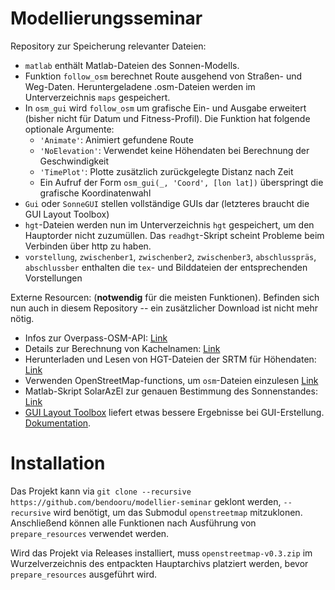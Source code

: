 # Modellierungsseminar

Repository zur Speicherung relevanter Dateien:
* `matlab` enthält Matlab-Dateien des Sonnen-Modells.
 * Funktion `follow_osm` berechnet Route ausgehend von Straßen- und Weg-Daten.
   Heruntergeladene .osm-Dateien werden im Unterverzeichnis `maps` gespeichert.
 * In `osm_gui` wird `follow_osm` um grafische Ein- und Ausgabe erweitert (bisher nicht
   für Datum und Fitness-Profil). Die Funktion hat folgende optionale Argumente:
    * `'Animate'`: Animiert gefundene Route
    * `'NoElevation'`: Verwendet keine Höhendaten bei Berechnung der Geschwindigkeit
    * `'TimePlot'`: Plotte zusätzlich zurückgelegte Distanz nach Zeit
    * Ein Aufruf der Form `osm_gui(_, 'Coord', [lon lat])` überspringt die grafische
      Koordinatenwahl
 * `Gui` oder `SonneGUI` stellen vollständige GUIs dar (letzteres braucht die GUI Layout
   Toolbox)
 * `hgt`-Dateien werden nun im Unterverzeichnis `hgt` gespeichert, um den Hauptorder
   nicht zuzumüllen. Das `readhgt`-Skript scheint Probleme beim Verbinden über http zu
   haben.
* `vorstellung`, `zwischenber1`, `zwischenber2`, `zwischenber3`, `abschlusspräs`,
  `abschlussber` enthalten die `tex`- und Bilddateien der entsprechenden Vorstellungen

Externe Resourcen: (**notwendig** für die meisten Funktionen). Befinden sich nun auch
in diesem Repository -- ein zusätzlicher Download ist nicht mehr nötig.
* Infos zur Overpass-OSM-API: [Link](https://wiki.openstreetmap.org/wiki/Overpass_API)
* Details zur Berechnung von Kachelnamen: [Link](https://wiki.openstreetmap.org/wiki/Slippy_map_tilenames)
* Herunterladen und Lesen von HGT-Dateien der SRTM für Höhendaten:
  [Link](https://de.mathworks.com/matlabcentral/fileexchange/36379)
* Verwenden OpenStreetMap-functions, um `osm`-Dateien einzulesen
  [Link](https://de.mathworks.com/matlabcentral/fileexchange/35819)
* Matlab-Skript SolarAzEl zur genauen Bestimmung des Sonnenstandes:
  [Link](https://de.mathworks.com/matlabcentral/fileexchange/23051)
* [GUI Layout Toolbox](https://de.mathworks.com/matlabcentral/fileexchange/47982) liefert
  etwas bessere Ergebnisse bei GUI-Erstellung.
  [Dokumentation](http://cda.psych.uiuc.edu/matlab_programming_class_2012/guide/GUILayout_v1p10/GUILayout-v1p10/layoutHelp/index.html).

# Installation

Das Projekt kann via `git clone --recursive https://github.com/bendooru/modellier-seminar`
geklont werden, `--recursive` wird benötigt, um das Submodul `openstreetmap` mitzuklonen.
Anschließend können alle Funktionen nach Ausführung von `prepare_resources` verwendet werden.

Wird das Projekt via Releases installiert, muss `openstreetmap-v0.3.zip` im Wurzelverzeichnis
des entpackten Hauptarchivs platziert werden, bevor `prepare_resources` ausgeführt wird.
